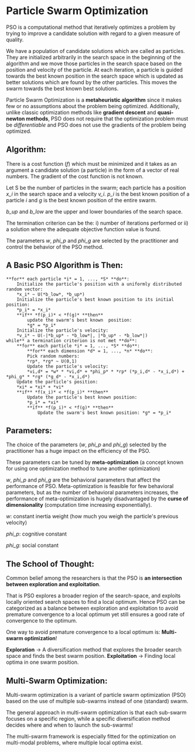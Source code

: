 # Particle Swarm Optimization

PSO is a computational method that iteratively optimizes a problem by trying to improve a candidate solution
with regard to a given measure of quality.

We have a population of candidate solutions which are called as particles. They are initialized arbitrarily
in the search space in the beginning of the algorithm and we move those particles in the search space based on the position and velocity of the particle.
At each iteration, a particle is guided towards the best known position in the search space which is updated as
better solutions which are found by the other particles. This moves the swarm towards the best known best solutions.

Particle Swarm Optimization is a **metaheuristic algorithm** since it makes few or no assumptions about the problem
being optimized.
Additionally, unlike classic optimization methods like **gradient descent** and **quasi-newton methods**, PSO does not require that the optimization problem must be *differentiable* and PSO does not use the gradients of the problem being optimized.


## Algorithm:

There is a cost function (*f*) which must be minimized and it takes as an argument a candidate solution (a particle) in the form of a vector of real numbers. The gradient of the cost function is not known.

Let S be the number of particles in the swarm; each particle has a position *x_i* in the search space and a velocity *v_i*. *p_i* is the best known position of a particle *i* and *g* is the best known position of the entire swarm.

*b_up* and *b_low* are the upper and lower boundaries of the search space.

The termination criterion can be the:
i) number of iterations performed or
ii) a solution where the adequate objective function value is found.

The parameters *w*, *phi_p* and *phi_g* are selected by the practitioner and control the behavior of the PSO method.


## A Basic PSO Algorithm is Then:
```
**for** each particle *i* = 1, ..., *S* **do**:
    Initialize the particle's position with a uniformly distributed random vector:
    *x_i* ~ U(*b_low*, *b_up*)
    Initialize the particle's best known position to its initial position:
    *p_i* = *x_i*
    **if** *f(p_i)* < *f(g)* **then**
        update the swarm's best known  position:
        *g* = *p_i*
    Initialize the particle's velocity:
    *v_i* ~ U(-|*b_up* - *b_low*|, |*b_up* - *b_low*|)
while** a termination criterion is not met **do**:
    **for** each particle *i* = 1, ..., *S* **do**:
        **for** each dimension *d* = 1, ..., *n* **do**:
        Pick random numbers:
        *rp*, *rg* ~ U(0,1)
        Update the particle's velocity:
        *vi,d* = *w* * *vi,d* + *phi_p* * *rp* (*p_i,d* - *x_i,d*) + *phi_g* * *rg* (*g_d* - *x_i,d*)
    Update the particle's position:
    *xi* = *xi* + *vi*
    **if** *f(x_i)* < *f(p_i)* **then**
        Update the particle's best known position:
        *p_i* = *xi*
        **if** *f(p_i)* < *f(g)* **then**
            Update the swarm's best known position: *g* = *p_i*
```


## Parameters:

The choice of the parameters (*w*, *phi_p* and *phi_g*) selected by the practitioner has a huge impact on the efficiency of the PSO.

These parameters can be tuned by **meta-optimization** (a concept known for using one optimization method to tune another optimization)

*w*, *phi_p* and *phi_g* are the behavioral parameters that affect the performance of PSO. Meta-optimization is feasible for few behavioral parameters, but as the number of behavioral parameters  increases, the performance of meta-optimization is hugely disadvantaged by the **curse of dimensionality** (computation time increasing exponentially).

*w*: constant inertia weight (how much you weigh the particle's previous velocity)

*phi_p*: cognitive constant

*phi_g*: social constant


## The School of Thought:

Common belief among the researchers is that the PSO is **an intersection between exploration and exploitation**.

That is PSO explores a broader region of the search-space, and exploits locally oriented search spaces to find a local optimum. Hence PSO can be categorized as a balance between exploration and exploitation to avoid premature convergence to a local optimum yet still ensures a good rate of convergence to the optimum.

One way to avoid premature convergence to a local optimum is:
**Multi-swarm optimization**!

**Exploration** -> A diversification method that explores the broader search space and finds the best swarm position.
**Exploitation** -> Finding local optima in one swarm position.


## Multi-Swarm Optimization:

Multi-swarm optimization is a variant of particle swarm optimization (PSO) based on the use of multiple sub-swarms instead of one (standard) swarm.

The general approach in multi-swarm optimization is that each sub-swarm focuses on a specific region,
while a specific diversification method decides where and when to launch the sub-swarms!

The multi-swarm framework is especially fitted for the optimization on multi-modal problems, where multiple local optima exist.

